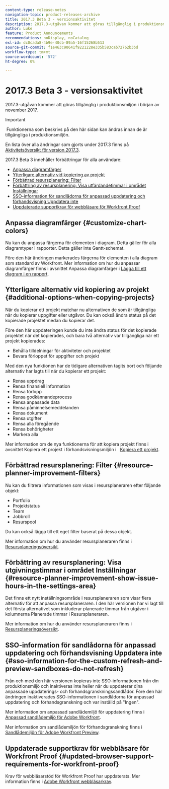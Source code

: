 ```yaml
---
content-type: release-notes
navigation-topic: product-releases-archive
title: 2017.3 Beta 3 - versionsaktivitet
description: 2017.3-utgåvan kommer att göras tillgänglig i produktionsmiljön i början av november 2017.
author: Luke
feature: Product Announcements
recommendations: noDisplay, noCatalog
exl-id: dc0cada8-4b9e-40cb-89a5-16f15268b513
source-git-commit: f1e463c90641f9221228e335b583cab72762b3bd
workflow-type: tm+mt
source-wordcount: '572'
ht-degree: 0%

---
```


# 2017.3 Beta 3 - versionsaktivitet

2017.3-utgåvan kommer att göras tillgänglig i produktionsmiljön i början av november 2017.

>[!IMPORTANT]
>
> Funktionerna som beskrivs på den här sidan kan ändras innan de är tillgängliga i produktionsmiljön.

En lista över alla ändringar som gjorts under 2017.3 finns på  [Aktivitetsöversikt för version 2017.3](../../../../product-announcements/product-releases/quarterly-release-archive/2017.3-release-activity/2017-3-release-activity-overview.md).

2017.3 Beta 3 innehåller förbättringar för alla användare:

* [Anpassa diagramfärger](#customize-chart-colors)
* [Ytterligare alternativ vid kopiering av projekt](#additional-options-when-copying-projects)
* [Förbättrad resursplanering: Filter](#resource-planner-improvement-filters)
* [Förbättring av resursplanering: Visa utfärdandetimmar i området Inställningar](#resource-planner-improvement-show-issue-hours-in-the-settings-area)
* [SSO-information för sandlådorna för anpassad uppdatering och förhandsvisning Uppdatera inte](#sso-information-for-the-custom-refresh-and-preview-sandboxes-do-not-refresh)
* [Uppdaterade supportkrav för webbläsare för Workfront Proof](#updated-browser-support-requirements-for-workfront-proof)

## Anpassa diagramfärger {#customize-chart-colors}

Nu kan du anpassa färgerna för elementen i diagram. Detta gäller för alla diagramtyper i rapporter. Detta gäller inte Gantt-schemat.

Före den här ändringen markerades färgerna för elementen i alla diagram som standard av Workfront. Mer information om hur du anpassar diagramfärger finns i avsnittet Anpassa diagramfärger i [Lägga till ett diagram i en rapport](../../../../reports-and-dashboards/reports/creating-and-managing-reports/add-chart-report.md).

## Ytterligare alternativ vid kopiering av projekt {#additional-options-when-copying-projects}

När du kopierar ett projekt matchar nu alternativen de som är tillgängliga när du kopierar uppgifter eller utgåvor. Du kan också ändra status på det kopierade projektet medan du kopierar det.

Före den här uppdateringen kunde du inte ändra status för det kopierade projektet när det kopierades, och bara två alternativ var tillgängliga när ett projekt kopierades:

* Behålla tilldelningar för aktiviteter och projektet
* Bevara förloppet för uppgifter och projekt

Med den nya funktionen har de tidigare alternativen tagits bort och följande alternativ har lagts till när du kopierar ett projekt:

* Rensa uppdrag
* Rensa finansiell information
* Rensa förlopp
* Rensa godkännandeprocess
* Rensa anpassade data
* Rensa påminnelsemeddelanden
* Rensa dokument
* Rensa utgifter
* Rensa alla föregående
* Rensa behörigheter
* Markera alla

Mer information om de nya funktionerna för att kopiera projekt finns i avsnittet Kopiera ett projekt i förhandsvisningsmiljön i   [Kopiera ett projekt](../../../../manage-work/projects/manage-projects/copy-project.md).

## Förbättrad resursplanering: Filter {#resource-planner-improvement-filters}

Nu kan du filtrera informationen som visas i resursplaneraren efter följande objekt:

* Portfolio
* Projektstatus
* Team
* Jobbroll
* Resurspool

Du kan också lägga till ett eget filter baserat på dessa objekt.

Mer information om hur du använder resursplaneraren finns i [Resursplaneringsöversikt](../../../../resource-mgmt/resource-planning/get-started-resource-planner.md). 

## Förbättring av resursplanering: Visa utgivningstimmar i området Inställningar {#resource-planner-improvement-show-issue-hours-in-the-settings-area}

Det finns ett nytt inställningsområde i resursplaneraren som visar flera alternativ för att anpassa resursplaneraren. I den här versionen har vi lagt till det första alternativet som inkluderar planerade timmar från utgåvor i kolumnerna Planerade timmar i Resursplaneraren.

Mer information om hur du använder resursplaneraren finns i [Resursplaneringsöversikt](../../../../resource-mgmt/resource-planning/get-started-resource-planner.md).

## SSO-information för sandlådorna för anpassad uppdatering och förhandsvisning Uppdatera inte {#sso-information-for-the-custom-refresh-and-preview-sandboxes-do-not-refresh}

Från och med den här versionen kopieras inte SSO-informationen från din produktionsmiljö och inaktiveras inte heller när du uppdaterar dina anpassade uppdaterings- och förhandsgranskningssandlådor. Före den här ändringen inaktiverades SSO-informationen i sandlådorna för anpassad uppdatering och förhandsgranskning och var inställd på &quot;Ingen&quot;.

Mer information om anpassad sandlådemiljö för uppdatering finns i [Anpassad sandlådemiljö för Adobe Workfront](../../../../administration-and-setup/set-up-workfront/workfront-testing-environments/wf-custom-refresh-sandbox-environment.md).

Mer information om sandlådemiljön för förhandsgranskning finns i [Sandlådemiljön för Adobe Workfront Preview](../../../../administration-and-setup/set-up-workfront/workfront-testing-environments/wf-preview-sandbox-environment.md).

## Uppdaterade supportkrav för webbläsare för Workfront Proof {#updated-browser-support-requirements-for-workfront-proof}

Krav för webbläsarstöd för Workfront Proof har uppdaterats. Mer information finns i [Adobe Workfront webbläsarkrav](../../../../workfront-basics/workfront-browser-requirements.md).
